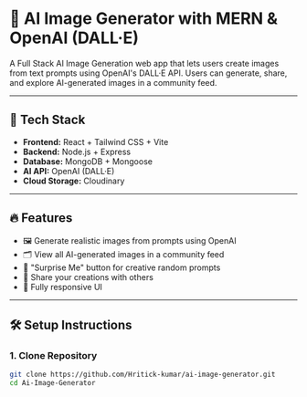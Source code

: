 # 🧠 AI Image Generator with MERN & OpenAI (DALL·E)

A Full Stack AI Image Generation web app that lets users create images from text prompts using OpenAI's DALL·E API. Users can generate, share, and explore AI-generated images in a community feed.

---

## 🚀 Tech Stack

- **Frontend:** React + Tailwind CSS + Vite  
- **Backend:** Node.js + Express  
- **Database:** MongoDB + Mongoose  
- **AI API:** OpenAI (DALL·E)  
- **Cloud Storage:** Cloudinary  

---

## 🔥 Features

- 🖼 Generate realistic images from prompts using OpenAI  
- 🗂 View all AI-generated images in a community feed  
- 💬 "Surprise Me" button for creative random prompts  
- 🔄 Share your creations with others  
- 📱 Fully responsive UI  

---

## 🛠 Setup Instructions

### 1. Clone Repository

```bash
git clone https://github.com/Hritick-kumar/ai-image-generator.git
cd Ai-Image-Generator


